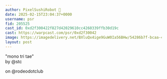 ```yaml
---
author: PixelSushiRobot 💫
date: 2025-02-15T23:04:37+0000
username: psr
fid: 205525
cast_id: 0xd2f300422f827d42029610cc4260339ffb30d19c
cast: https://warpcast.com/psr/0xd2f30042
image: https://imagedelivery.net/BXluQx4ige9GuW0Ia56BHw/54286b7f-bcaa-465e-a151-6e4435ee4600/original
layout: post
---
```

"mono tri tae"   
by @stc   
  
on @rodeodotclub  

<img src='https://imagedelivery.net/BXluQx4ige9GuW0Ia56BHw/54286b7f-bcaa-465e-a151-6e4435ee4600/original' alt='' referrerpolicy='no-referrer'/>